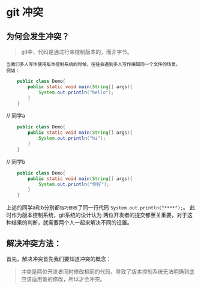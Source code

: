 # git 冲突


## 为何会发生冲突？
>git中，代码是通过行来控制版本的，而非字节。
 
	当我们多人写作使用版本控制系统的时候，往往会遇到多人写作编辑同一个文件的场景。
	例如：
```java
	public class Demo{
		public static void main(String[] args){
		    System.out.println("hello");
		}
	}
```

// 同学a
```java
	public class Demo{
		public static void main(String[] args){
		    System.out.println("hi");
		}
	}
```

// 同学b
```java
	public class Demo{
		public static void main(String[] args){
		    System.out.println("你好");
		}
	}
```

上述的同学a和b分别都`恰巧修改`了同一行代码 `System.out.println("****");`。
此时作为版本控制系统，git系统的设计认为 两位开发者的提交都至关重要，对于这种结果的判断，就需要两个人一起来解决不同的设置。

## 解决冲突方法：
首先，解决冲突首先我们要知道冲突的概念：
> 冲突是两位开发者同时修改相同的代码，导致了版本控制系统无法明确到底应该适用谁的修改，所以才会冲突。

